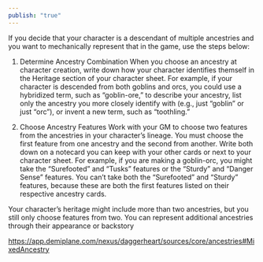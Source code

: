 ```yaml
---
publish: "true"
---
```

If you decide that your character is a descendant of multiple ancestries and you want to mechanically represent that in the game, use the steps below:

1. ﻿﻿﻿Determine Ancestry Combination
    When you choose an ancestry at character creation, write down how your character identifies themself in the Heritage section of your character sheet. For example, if your character is descended from both goblins and orcs, you could use a hybridized term, such as “goblin-ore,” to describe your ancestry, list only the ancestry you more closely identify with (e.g., just “goblin” or just “orc”), or invent a new term, such as “toothling.”
    
2. ﻿﻿﻿Choose Ancestry Features
    Work with your GM to choose two features from the ancestries in your character’s lineage. You must choose the first feature from one ancestry and the second from another. Write both down on a notecard you can keep with your other cards or next to your character sheet.
    For example, if you are making a goblin-orc, you might take the “Surefooted” and “Tusks” features or the “Sturdy” and
    “Danger Sense” features. You can’t take both the “Surefooted” and “Sturdy” features, because these are both the first features listed on their respective ancestry cards.

Your character’s heritage might include more than two ancestries, but you still only choose features from two. You can represent additional ancestries through their appearance or backstory

https://app.demiplane.com/nexus/daggerheart/sources/core/ancestries#MixedAncestry
